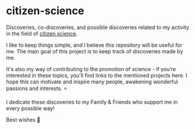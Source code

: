 # citizen-science
Discoveries, co-discoveries, and possible discoveries related to my activity in the field of [citizen science](https://en.wikipedia.org/wiki/Citizen_science).

I like to keep things simple, and I believe this repository will be useful for me.
The main goal of this project is to keep track of discoveries made by me.

It's also my way of contributing to the promotion of science - if you’re interested in these topics, you'll find links to the mentioned projects here. I hope this can motivate and inspire many people, awakening wonderful passions and interests. ⭐

I dedicate these discoveries to my Family & Friends who support me in every possible way!

Best wishes 🚀
